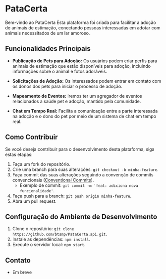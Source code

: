 # PataCerta

Bem-vindo ao PataCerta Esta plataforma foi criada para facilitar a adoção de animais de estimação, conectando pessoas interessadas em adotar com animais necessitados de um lar amoroso.

## Funcionalidades Principais

- **Publicação de Pets para Adoção:** Os usuários podem criar perfis para animais de estimação que estão disponíveis para adoção, incluindo informações sobre o animal e fotos adoráveis.

- **Solicitações de Adoção:** Os interessados podem entrar em contato com os donos dos pets para iniciar o processo de adoção.
  
- **Mapeamento de Eventos:** Iremos ter um agregador de eventos relacionados a saúde pet e adoção, mantido pela comunidade.

- **Chat em Tempo Real:** Facilita a comunicação entre a parte interessada na adoção e o dono do pet por meio de um sistema de chat em tempo real.

## Como Contribuir

Se você deseja contribuir para o desenvolvimento desta plataforma, siga estas etapas:

1. Faça um fork do repositório.
2. Crie uma branch para suas alterações: `git checkout -b minha-feature`.
3. Faça commit das suas alterações seguindo a convenção de commits convencionais ([Conventional Commits](https://www.conventionalcommits.org/)).
   - Exemplo de commit: `git commit -m 'feat: adiciona nova funcionalidade'`.
4. Faça push para a branch: `git push origin minha-feature`.
5. Abra um pull request.

## Configuração do Ambiente de Desenvolvimento

1. Clone o repositório: `git clone https://github.com/btsmp/PataCerta.api.git`.
2. Instale as dependências: `npm install`.
3. Execute o servidor local: `npm start`.

## Contato

- Em breve
